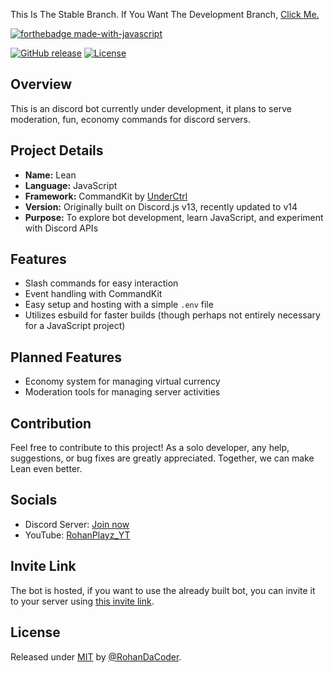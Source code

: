 This Is The Stable Branch. If You Want The Development Branch, [Click Me.](https://github.com/RohanDaCoder/Lean)

[![forthebadge made-with-javascript](https://forthebadge.com/images/badges/made-with-javascript.svg)](https://nodejs.org/)

[![GitHub release](https://img.shields.io/github/release/RohanDaCoder/Lean?include_prereleases=&sort=semver&color=blue)](https://github.com/RohanDaCoder/Lean/releases/)
[![License](https://img.shields.io/badge/License-MIT-blue)](#license)

## Overview

This is an discord bot currently under development, it plans to serve moderation, fun, economy commands for discord servers.

## Project Details

- **Name:** Lean
- **Language:** JavaScript
- **Framework:** CommandKit by [UnderCtrl](https://github.com/underctrl-io/commandkit)
- **Version:** Originally built on Discord.js v13, recently updated to v14
- **Purpose:** To explore bot development, learn JavaScript, and experiment with Discord APIs

## Features

- Slash commands for easy interaction
- Event handling with CommandKit
- Easy setup and hosting with a simple `.env` file
- Utilizes esbuild for faster builds (though perhaps not entirely necessary for a JavaScript project)

## Planned Features

- Economy system for managing virtual currency
- Moderation tools for managing server activities

## Contribution

Feel free to contribute to this project! As a solo developer, any help, suggestions, or bug fixes are greatly appreciated. Together, we can make Lean even better.

## Socials

- Discord Server: [Join now](https://discord.gg/YOUR_DISCORD_INVITE)
- YouTube: [RohanPlayz_YT](https://youtube.com/@RohanPlayz_YT)

## Invite Link

The bot is hosted, if you want to use the already built bot, you can invite it to your server using [this invite link](https://discord.com/oauth2/authorize?client_id=983626513159163904&scope=bot&permissions=1099511627775).

## License

Released under [MIT](https://raw.githubusercontent.com/RohanDaCoder/Lean/main/LICENSE) by [@RohanDaCoder](https://github.com/RohanDaCoder).
